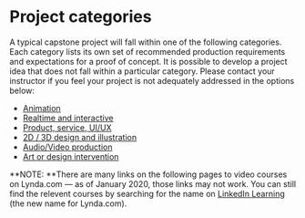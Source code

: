 # Project categories

A typical capstone project will fall within one of the following categories. Each category lists its own set of recommended production requirements and expectations for a proof of concept. It is possible to develop a project idea that does not fall within a particular category. Please contact your instructor if you feel your project is not adequately addressed in the options below:

* [Animation](/animation.md)
* [Realtime and interactive](/realtime-and-interactive.md)
* [Product, service, UI/UX](/product-service-uiux.md)
* [2D / 3D design and illustration](/2d-3d-design-and-illustration.md)
* [Audio/Video production](/video-production.md)
* [Art or design intervention](/art-or-design-intervention.md)

**NOTE: **There are many links on the following pages to video courses on Lynda.com — as of January 2020, those links may not work. You can still find the relevent courses by searching for the name on [LinkedIn Learning](https://www.linkedin.com/learning/) \(the new name for Lynda.com\). 




